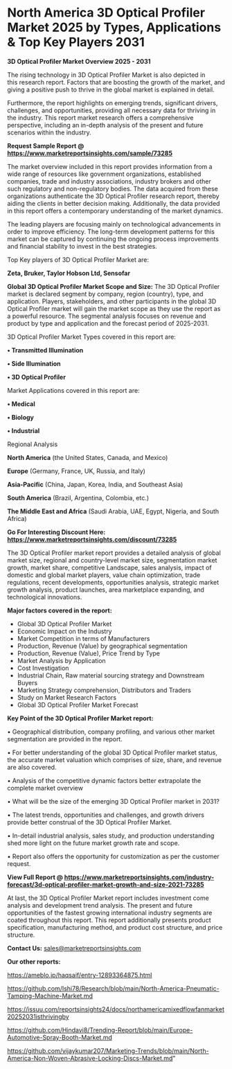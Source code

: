 # North America 3D Optical Profiler Market 2025 by Types, Applications & Top Key Players 2031

<Strong> 3D Optical Profiler Market Overview 2025 - 2031</strong>

The rising technology in 3D Optical Profiler Market is also depicted in this research report. Factors that are boosting the growth of the market, and giving a positive push to thrive in the global market is explained in detail.

Furthermore, the report highlights on emerging trends, significant drivers, challenges, and opportunities, providing all necessary data for thriving in the industry. This report market research offers a comprehensive perspective, including an in-depth analysis of the present and future scenarios within the industry.

<strong>Request Sample Report @ <a href=https://www.marketreportsinsights.com/sample/73285>https://www.marketreportsinsights.com/sample/73285</a></strong>

The market overview included in this report provides information from a wide range of resources like government organizations, established companies, trade and industry associations, industry brokers and other such regulatory and non-regulatory bodies. The data acquired from these organizations authenticate the 3D Optical Profiler research report, thereby aiding the clients in better decision making. Additionally, the data provided in this report offers a contemporary understanding of the market dynamics.

The leading players are focusing mainly on technological advancements in order to improve efficiency. The long-term development patterns for this market can be captured by continuing the ongoing process improvements and financial stability to invest in the best strategies.

Top Key players of 3D Optical Profiler Market are:

<strong>Zeta, Bruker, Taylor Hobson Ltd, Sensofar</strong>

<strong><b>Global 3D Optical Profiler Market Scope and Size:</b></strong>
The 3D Optical Profiler market is declared segment by company, region (country), type, and application. Players, stakeholders, and other participants in the global 3D Optical Profiler market will gain the market scope as they use the report as a powerful resource. The segmental analysis focuses on revenue and product by type and application and the forecast period of 2025-2031.

3D Optical Profiler Market Types covered in this report are:

<strong>• Transmitted Illumination

• Side Illumination

• 3D Optical Profiler</strong>

Market Applications covered in this report are:

<strong>• Medical

• Biology

• Industrial</strong> 

Regional Analysis

<strong>North America</strong> (the United States, Canada, and Mexico)

<strong>Europe</strong> (Germany, France, UK, Russia, and Italy)

<strong>Asia-Pacific</strong> (China, Japan, Korea, India, and Southeast Asia)

<strong>South America</strong> (Brazil, Argentina, Colombia, etc.)

<strong>The Middle East and Africa</strong> (Saudi Arabia, UAE, Egypt, Nigeria, and South Africa)

<strong>Go For Interesting Discount Here: <a href=https://www.marketreportsinsights.com/discount/73285>https://www.marketreportsinsights.com/discount/73285</a></strong>

The 3D Optical Profiler market report provides a detailed analysis of global market size, regional and country-level market size, segmentation market growth, market share, competitive Landscape, sales analysis, impact of domestic and global market players, value chain optimization, trade regulations, recent developments, opportunities analysis, strategic market growth analysis, product launches, area marketplace expanding, and technological innovations.

<strong><b>Major factors covered in the report:</b></strong>
<ul>
  <li>Global 3D Optical Profiler Market </li>
  <li>Economic Impact on the Industry</li>
  <li>Market Competition in terms of Manufacturers</li>
  <li>Production, Revenue (Value) by geographical segmentation</li>
  <li>Production, Revenue (Value), Price Trend by Type</li>
  <li>Market Analysis by Application</li>
  <li>Cost Investigation</li>
  <li>Industrial Chain, Raw material sourcing strategy and Downstream Buyers</li>
  <li>Marketing Strategy comprehension, Distributors and Traders</li>
  <li>Study on Market Research Factors</li>
  <li>Global 3D Optical Profiler Market Forecast</li>
</ul>

<strong><b>Key Point of the 3D Optical Profiler Market report:</b></strong>

• Geographical distribution, company profiling, and various other market segmentation are provided in the report.

• For better understanding of the global 3D Optical Profiler market status, the accurate market valuation which comprises of size, share, and revenue are also covered.

• Analysis of the competitive dynamic factors better extrapolate the complete market overview

• What will be the size of the emerging 3D Optical Profiler market in 2031?

• The latest trends, opportunities and challenges, and growth drivers provide better construal of the 3D Optical Profiler Market.

• In-detail industrial analysis, sales study, and production understanding shed more light on the future market growth rate and scope.

• Report also offers the opportunity for customization as per the customer request.

<strong><b>View Full Report @ <a href=https://www.marketreportsinsights.com/industry-forecast/3d-optical-profiler-market-growth-and-size-2021-73285>https://www.marketreportsinsights.com/industry-forecast/3d-optical-profiler-market-growth-and-size-2021-73285</a></b></strong>


At last, the 3D Optical Profiler Market report includes investment come analysis and development trend analysis. The present and future opportunities of the fastest growing international industry segments are coated throughout this report. This report additionally presents product specification, manufacturing method, and product cost structure, and price structure.

<strong>Contact Us:</strong>
sales@marketreportsinsights.com

<strong>Our other reports:</strong>

<a href=https://ameblo.jp/haqsaif/entry-12893364875.html>https://ameblo.jp/haqsaif/entry-12893364875.html</a>

<a href=https://github.com/Ishi78/Research/blob/main/North-America-Pneumatic-Tamping-Machine-Market.md>https://github.com/Ishi78/Research/blob/main/North-America-Pneumatic-Tamping-Machine-Market.md</a>

<a href=https://issuu.com/reportsinsights24/docs/northamericamixedflowfanmarket20252031isthrivingby>https://issuu.com/reportsinsights24/docs/northamericamixedflowfanmarket20252031isthrivingby</a>

<a href=https://github.com/Hindavi8/Trending-Report/blob/main/Europe-Automotive-Spray-Booth-Market.md>https://github.com/Hindavi8/Trending-Report/blob/main/Europe-Automotive-Spray-Booth-Market.md</a>

<a href=https://github.com/vijaykumar207/Marketing-Trends/blob/main/North-America-Non-Woven-Abrasive-Locking-Discs-Market.md>https://github.com/vijaykumar207/Marketing-Trends/blob/main/North-America-Non-Woven-Abrasive-Locking-Discs-Market.md</a>"
